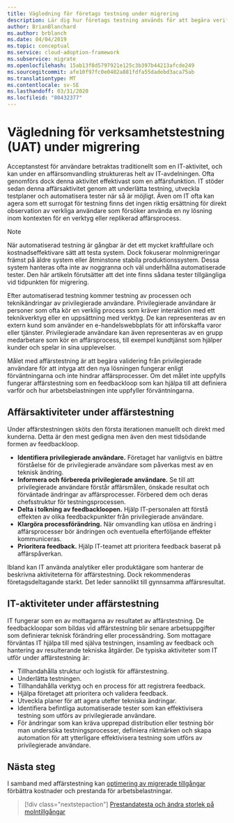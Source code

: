 ```yaml
---
title: Vägledning för företags testning under migrering
description: Lär dig hur företags testning används för att begära verifiering av att lösningens prestanda är i linje med förväntningar och inte hindrar affärs processer.
author: BrianBlanchard
ms.author: brblanch
ms.date: 04/04/2019
ms.topic: conceptual
ms.service: cloud-adoption-framework
ms.subservice: migrate
ms.openlocfilehash: 15ab13f8d5797921e125c3b397b44213afcde249
ms.sourcegitcommit: afe10f97fc0e0402a881fdfa55dadebd3aca75ab
ms.translationtype: MT
ms.contentlocale: sv-SE
ms.lasthandoff: 03/31/2020
ms.locfileid: "80432377"
---
```

# <a name="guidance-for-business-testing-uat-during-migration"></a>Vägledning för verksamhetstestning (UAT) under migrering

Acceptanstest för användare betraktas traditionellt som en IT-aktivitet, och kan under en affärsomvandling struktureras helt av IT-avdelningen. Ofta genomförs dock denna aktivitet effektivast som en affärsfunktion. IT stöder sedan denna affärsaktivitet genom att underlätta testning, utveckla testplaner och automatisera tester när så är möjligt. Även om IT ofta kan agera som ett surrogat för testning finns det ingen riktig ersättning för direkt observation av verkliga användare som försöker använda en ny lösning inom kontexten för en verktyg eller replikerad affärsprocess.

> [!NOTE]
> När automatiserad testning är gångbar är det ett mycket kraftfullare och kostnadseffektivare sätt att testa system. Dock fokuserar molnmigreringar främst på äldre system eller åtminstone stabila produktionssystem. Dessa system hanteras ofta inte av noggranna och väl underhållna automatiserade tester. Den här artikeln förutsätter att det inte finns sådana tester tillgängliga vid tidpunkten för migrering.

Efter automatiserad testning kommer testning av processen och teknikändringar av privilegierade användare. Privilegierade användare är personer som ofta kör en verklig process som kräver interaktion med ett teknikverktyg eller en uppsättning med verktyg. De kan representeras av en extern kund som använder en e-handelswebbplats för att införskaffa varor eller tjänster. Privilegierade användare kan även representeras av en grupp medarbetare som kör en affärsprocess, till exempel kundtjänst som hjälper kunder och spelar in sina upplevelser.

Målet med affärstestning är att begära validering från privilegierade användare för att intyga att den nya lösningen fungerar enligt förväntningarna och inte hindrar affärsprocesser. Om det målet inte uppfylls fungerar affärstestning som en feedbackloop som kan hjälpa till att definiera varför och hur arbetsbelastningen inte uppfyller förväntningarna.

## <a name="business-activities-during-business-testing"></a>Affärsaktiviteter under affärstestning

Under affärstestningen sköts den första iterationen manuellt och direkt med kunderna. Detta är den mest gedigna men även den mest tidsödande formen av feedbackloop.

- **Identifiera privilegierade användare.** Företaget har vanligtvis en bättre förståelse för de privilegierade användare som påverkas mest av en teknisk ändring.
- **Informera och förbereda privilegierade användare.** Se till att privilegierade användare förstår affärsmålen, önskade resultat och förväntade ändringar av affärsprocesser. Förbered dem och deras chefsstruktur för testningsprocessen.
- **Delta i tolkning av feedbackloopen.** Hjälp IT-personalen att förstå effekten av olika feedbackpunkter från privilegierade användare.
- **Klargöra processförändring.** När omvandling kan utlösa en ändring i affärsprocesser bör ändringen och eventuella efterföljande effekter kommuniceras.
- **Prioritera feedback.** Hjälp IT-teamet att prioritera feedback baserat på affärspåverkan.

Ibland kan IT använda analytiker eller produktägare som hanterar de beskrivna aktiviteterna för affärstestning. Dock rekommenderas företagsdeltagande starkt. Det leder sannolikt till gynnsamma affärsresultat.

## <a name="it-activities-during-business-testing"></a>IT-aktiviteter under affärstestning

IT fungerar som en av mottagarna av resultatet av affärstestning. De feedbackloopar som bildas vid affärstestning blir senare arbetsuppgifter som definierar teknisk förändring eller processändring. Som mottagare förväntas IT hjälpa till med själva testningen, insamling av feedback och hantering av resulterande tekniska åtgärder. De typiska aktiviteter som IT utför under affärstestning är:

- Tillhandahålla struktur och logistik för affärstestning.
- Underlätta testningen.
- Tillhandahålla verktyg och en process för att registrera feedback.
- Hjälpa företaget att prioritera och validera feedback.
- Utveckla planer för att agera utefter tekniska ändringar.
- Identifiera befintliga automatiserade tester som kan effektivisera testning som utförs av privilegierade användare.
- För ändringar som kan kräva upprepad distribution eller testning bör man undersöka testningsprocesser, definiera riktmärken och skapa automation för att ytterligare effektivisera testning som utförs av privilegierade användare.

## <a name="next-steps"></a>Nästa steg

I samband med affärstestning kan [optimering av migrerade tillgångar](./optimize.md) förbättra kostnader och prestanda för arbetsbelastningar.

> [!div class="nextstepaction"]
> [Prestandatesta och ändra storlek på molntillgångar](./optimize.md)
